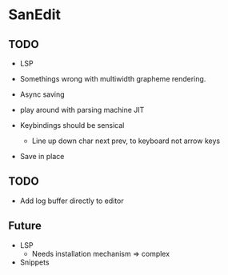 # SanEdit

## TODO

* LSP
* Somethings wrong with multiwidth grapheme rendering.

* Async saving
* play around with parsing machine JIT

* Keybindings should be sensical
    * Line up down char next prev, to keyboard not arrow keys
* Save in place

## TODO
* Add log buffer directly to editor


## Future

* LSP
    * Needs installation mechanism => complex
* Snippets

